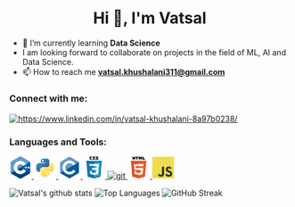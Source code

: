 <h1 align="center">Hi 👋, I'm Vatsal</h1>

- 🌱 I’m currently learning **Data Science**
- I am looking forward to collaborate on projects in the field of ML, AI and Data Science.
- 📫 How to reach me **vatsal.khushalani311@gmail.com**
  
<h3 align="left">Connect with me:</h3>
<a href="https://linkedin.com/in/https://www.linkedin.com/in/vatsal-khushalani-8a97b0238/" target="blank"><img align="center" src="https://raw.githubusercontent.com/rahuldkjain/github-profile-readme-generator/master/src/images/icons/Social/linked-in-alt.svg" alt="https://www.linkedin.com/in/vatsal-khushalani-8a97b0238/" height="30" width="40" /></a>

<h3 align="left">Languages and Tools:</h3>
<p>
<a href="https://www.w3schools.com/cpp/" target="_blank" rel="noreferrer"> <img src="https://raw.githubusercontent.com/devicons/devicon/master/icons/cplusplus/cplusplus-original.svg" alt="cplusplus" width="40" height="40" /> </a> 
<a href="https://www.python.org" target="_blank" rel="noreferrer"> <img src="https://raw.githubusercontent.com/devicons/devicon/master/icons/python/python-original.svg" alt="python" width="40" height="40" /> </a>
<a href="https://www.cprogramming.com/" target="_blank" rel="noreferrer"> <img src="https://raw.githubusercontent.com/devicons/devicon/master/icons/c/c-original.svg" alt="c" width="40" height="40" /> </a> 
<a href="https://www.w3schools.com/css/" target="_blank" rel="noreferrer"> <img src="https://raw.githubusercontent.com/devicons/devicon/master/icons/css3/css3-original-wordmark.svg" alt="css3" width="40" height="40" /> </a> 
<a href="https://git-scm.com/" target="_blank" rel="noreferrer"> <img src="https://www.vectorlogo.zone/logos/git-scm/git-scm-icon.svg" alt="git" width="40" height="40" /> </a>
<a href="https://www.w3.org/html/" target="_blank" rel="noreferrer"> <img src="https://raw.githubusercontent.com/devicons/devicon/master/icons/html5/html5-original-wordmark.svg" alt="html5" width="40" height="40" /> </a> 
<a href="https://developer.mozilla.org/en-US/docs/Web/JavaScript" target="_blank" rel="noreferrer"> <img src="https://raw.githubusercontent.com/devicons/devicon/master/icons/javascript/javascript-original.svg" alt="javascript" width="40" height="40" /> </a> 
</p>

![Vatsal's github stats](https://github-readme-stats.vercel.app/api?username=vatsal011&theme=highcontrast&show_icons=true&count_private=true)
![Top Languages](https://github-readme-stats.vercel.app/api/top-langs/?username=vatsal011&theme=highcontrast&layout=compact)
![GitHub Streak](https://github-readme-streak-stats.herokuapp.com/?user=vatsal011&theme=highcontrast)

<!--
**vatsal011/vatsal011** is a ✨ _special_ ✨ repository because its `README.md` (this file) appears on your GitHub profile.
-->
<!--
**vatsal011/vatsal011** is a ✨ _special_ ✨ repository because its `README.md` (this file) appears on your GitHub profile.
-->
